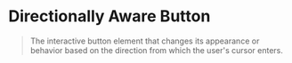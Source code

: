# Directionally Aware Button
  
> The interactive button element that changes its appearance or behavior based on the direction from which the user's cursor enters.
